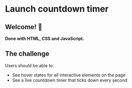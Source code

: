 # Launch countdown timer

## Welcome! 👋

**Done with HTML, CSS and JavaScript.**

## The challenge

Users should be able to:

- See hover states for all interactive elements on the page
- See a live countdown timer that ticks down every second
